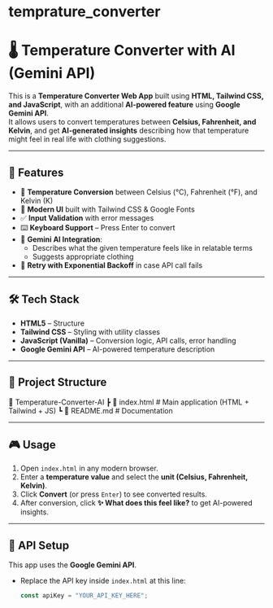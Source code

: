 # temprature_converter
# 🌡️ Temperature Converter with AI (Gemini API)

This is a **Temperature Converter Web App** built using **HTML, Tailwind CSS, and JavaScript**, with an additional **AI-powered feature** using **Google Gemini API**.  
It allows users to convert temperatures between **Celsius, Fahrenheit, and Kelvin**, and get **AI-generated insights** describing how that temperature might feel in real life with clothing suggestions.

---

## 🚀 Features
- 🔄 **Temperature Conversion** between Celsius (°C), Fahrenheit (°F), and Kelvin (K)  
- 🎨 **Modern UI** built with Tailwind CSS & Google Fonts  
- ✅ **Input Validation** with error messages  
- ⌨️ **Keyboard Support** – Press Enter to convert  
- 🤖 **Gemini AI Integration**:  
  - Describes what the given temperature feels like in relatable terms  
  - Suggests appropriate clothing  
- 🔁 **Retry with Exponential Backoff** in case API call fails  

---

## 🛠️ Tech Stack
- **HTML5** – Structure  
- **Tailwind CSS** – Styling with utility classes  
- **JavaScript (Vanilla)** – Conversion logic, API calls, error handling  
- **Google Gemini API** – AI-powered temperature description  

---

## 📂 Project Structure
📁 Temperature-Converter-AI
┣ 📜 index.html # Main application (HTML + Tailwind + JS)
┗ 📜 README.md # Documentation


---

## 🎮 Usage
1. Open `index.html` in any modern browser.  
2. Enter a **temperature value** and select the **unit (Celsius, Fahrenheit, Kelvin)**.  
3. Click **Convert** (or press `Enter`) to see converted results.  
4. After conversion, click **✨ What does this feel like?** to get AI-powered insights.  

---

## 🔑 API Setup
This app uses the **Google Gemini API**.  
- Replace the API key inside `index.html` at this line:
  ```js
  const apiKey = "YOUR_API_KEY_HERE";
